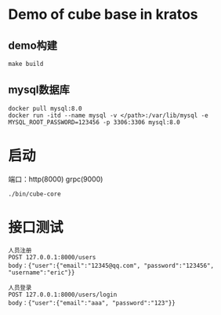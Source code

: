 # Demo of cube base in kratos

## demo构建
```
make build
```

## mysql数据库
```
docker pull mysql:8.0
docker run -itd --name mysql -v </path>:/var/lib/mysql -e MYSQL_ROOT_PASSWORD=123456 -p 3306:3306 mysql:8.0
```

# 启动
端口：http(8000) grpc(9000)
```
./bin/cube-core
```
# 接口测试
```
人员注册 
POST 127.0.0.1:8000/users
body：{"user":{"email":"12345@qq.com", "password":"123456", "username":"eric"}}

人员登录
POST 127.0.0.1:8000/users/login
body：{"user":{"email":"aaa", "password":"123"}}
```



